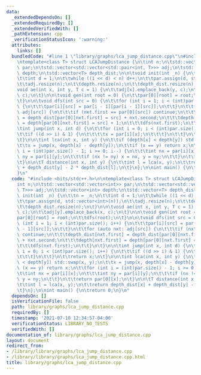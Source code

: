 ```yaml
---
data:
  _extendedDependsOn: []
  _extendedRequiredBy: []
  _extendedVerifiedWith: []
  _pathExtension: cpp
  _verificationStatusIcon: ':warning:'
  attributes:
    links: []
  bundledCode: "#line 1 \"library/graphs/lca_jump_distance.cpp\"\n#include <bits/stdc++.h>\n\
    \ntemplate<class T> struct LCAJumpDistance {\n\tint n;\n\tstd::vector<std::vector<int>>\
    \ par;\n\tstd::vector<std::vector<std::pair<int, T>>> adj;\n\tstd::vector<int>\
    \ depth;\n\tstd::vector<T> depth_dist;\n\n\tvoid init(int _n) {\n\t\tn = _n;\n\
    \t\tint d = 1;\n\t\twhile ((1 << d) < n) d++;\n\t\tpar.assign(d, std::vector<int>(n));\n\
    \t\tadj.resize(n);\n\t\tdepth.resize(n);\n\t\tdepth_dist.resize(n);\n\t}\n\n\t\
    void ae(int x, int y, T c = 1) {\n\t\tadj[x].emplace_back(y, c);\n\t\tadj[y].emplace_back(x,\
    \ c);\n\t}\n\n\tvoid gen(int root = 0) {\n\t\tpar[0][root] = root;\n\t\tdfs(root);\n\
    \t}\n\n\tvoid dfs(int src = 0) {\n\t\tfor (int i = 1; i < (int)par.size(); i++)\
    \ {\n\t\t\tpar[i][src] = par[i - 1][par[i - 1][src]];\n\t\t}\n\t\tfor (auto nxt:\
    \ adj[src]) {\n\t\t\tif (nxt.first == par[0][src]) continue;\n\t\t\tdepth_dist[nxt.first]\
    \ = depth_dist[par[0][nxt.first] = src] + nxt.second;\n\t\t\tdepth[nxt.first]\
    \ = depth[par[0][nxt.first] = src] + 1;\n\t\t\tdfs(nxt.first);\n\t\t}\n\t}\n\n\
    \tint jump(int x, int d) {\n\t\tfor (int i = 0; i < (int)par.size(); i++) {\n\t\
    \t\tif ((d >> i) & 1) {\n\t\t\t\tx = par[i][x];\n\t\t\t}\n\t\t}\n\t\treturn x;\n\
    \t}\n\n\tint lca(int x, int y) {\n\t\tif (depth[x] < depth[y]) std::swap(x, y);\n\
    \t\tx = jump(x, depth[x] - depth[y]);\n\t\tif (x == y) return x;\n\t\tfor (int\
    \ i = (int)par.size() - 1; i >= 0; i--) {\n\t\t\tint nx = par[i][x];\n\t\t\tint\
    \ ny = par[i][y];\n\t\t\tif (nx != ny) x = nx, y = ny;\n\t\t}\n\t\treturn par[0][x];\n\
    \t}\n\n\tT distance(int x, int y) {\n\t\tint l = lca(x, y);\n\t\treturn depth_dist[x]\
    \ + depth_dist[y] - 2 * depth_dist[l];\n\t}\n};\n\nint main() {\n\treturn 0;\n\
    }\n"
  code: "#include <bits/stdc++.h>\n\ntemplate<class T> struct LCAJumpDistance {\n\t\
    int n;\n\tstd::vector<std::vector<int>> par;\n\tstd::vector<std::vector<std::pair<int,\
    \ T>>> adj;\n\tstd::vector<int> depth;\n\tstd::vector<T> depth_dist;\n\n\tvoid\
    \ init(int _n) {\n\t\tn = _n;\n\t\tint d = 1;\n\t\twhile ((1 << d) < n) d++;\n\
    \t\tpar.assign(d, std::vector<int>(n));\n\t\tadj.resize(n);\n\t\tdepth.resize(n);\n\
    \t\tdepth_dist.resize(n);\n\t}\n\n\tvoid ae(int x, int y, T c = 1) {\n\t\tadj[x].emplace_back(y,\
    \ c);\n\t\tadj[y].emplace_back(x, c);\n\t}\n\n\tvoid gen(int root = 0) {\n\t\t\
    par[0][root] = root;\n\t\tdfs(root);\n\t}\n\n\tvoid dfs(int src = 0) {\n\t\tfor\
    \ (int i = 1; i < (int)par.size(); i++) {\n\t\t\tpar[i][src] = par[i - 1][par[i\
    \ - 1][src]];\n\t\t}\n\t\tfor (auto nxt: adj[src]) {\n\t\t\tif (nxt.first == par[0][src])\
    \ continue;\n\t\t\tdepth_dist[nxt.first] = depth_dist[par[0][nxt.first] = src]\
    \ + nxt.second;\n\t\t\tdepth[nxt.first] = depth[par[0][nxt.first] = src] + 1;\n\
    \t\t\tdfs(nxt.first);\n\t\t}\n\t}\n\n\tint jump(int x, int d) {\n\t\tfor (int\
    \ i = 0; i < (int)par.size(); i++) {\n\t\t\tif ((d >> i) & 1) {\n\t\t\t\tx = par[i][x];\n\
    \t\t\t}\n\t\t}\n\t\treturn x;\n\t}\n\n\tint lca(int x, int y) {\n\t\tif (depth[x]\
    \ < depth[y]) std::swap(x, y);\n\t\tx = jump(x, depth[x] - depth[y]);\n\t\tif\
    \ (x == y) return x;\n\t\tfor (int i = (int)par.size() - 1; i >= 0; i--) {\n\t\
    \t\tint nx = par[i][x];\n\t\t\tint ny = par[i][y];\n\t\t\tif (nx != ny) x = nx,\
    \ y = ny;\n\t\t}\n\t\treturn par[0][x];\n\t}\n\n\tT distance(int x, int y) {\n\
    \t\tint l = lca(x, y);\n\t\treturn depth_dist[x] + depth_dist[y] - 2 * depth_dist[l];\n\
    \t}\n};\n\nint main() {\n\treturn 0;\n}\n"
  dependsOn: []
  isVerificationFile: false
  path: library/graphs/lca_jump_distance.cpp
  requiredBy: []
  timestamp: '2021-07-10 12:34:57-04:00'
  verificationStatus: LIBRARY_NO_TESTS
  verifiedWith: []
documentation_of: library/graphs/lca_jump_distance.cpp
layout: document
redirect_from:
- /library/library/graphs/lca_jump_distance.cpp
- /library/library/graphs/lca_jump_distance.cpp.html
title: library/graphs/lca_jump_distance.cpp
---
```

